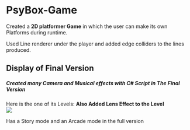 # PsyBox-Game
Created a **2D platformer Game** in which the user can make its own Platforms during runtime.

Used Line renderer under the player and added edge colliders to the lines produced.
## Display of Final Version
##### Created many Camera and Musical effects with C# Script in The Final Version
Here is the one of its Levels:  **Also Added Lens Effect to the Level**  
![](Display.gif)

Has a Story mode and an Arcade mode in the full version 
